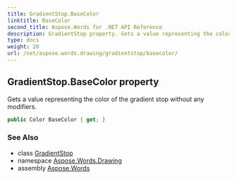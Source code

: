 ```yaml
---
title: GradientStop.BaseColor
linktitle: BaseColor
second_title: Aspose.Words for .NET API Reference
description: GradientStop property. Gets a value representing the color of the gradient stop without any modifiers in C#.
type: docs
weight: 20
url: /net/aspose.words.drawing/gradientstop/basecolor/
---
```

## GradientStop.BaseColor property

Gets a value representing the color of the gradient stop without any modifiers.

```csharp
public Color BaseColor { get; }
```

### See Also

* class [GradientStop](../)
* namespace [Aspose.Words.Drawing](../../gradientstop/)
* assembly [Aspose.Words](../../../)
